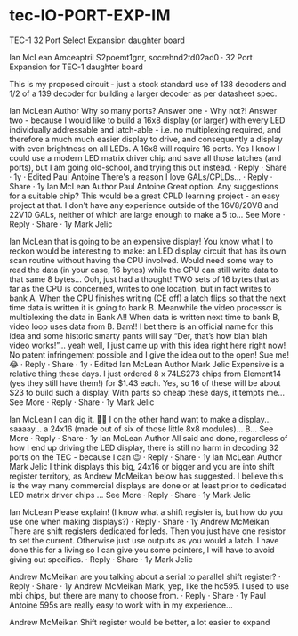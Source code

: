 # tec-IO-PORT-EXP-IM
TEC-1 32 Port Select Expansion daughter board


Ian McLean
Amceaptril S2poemt1gnr, socrehnd2td02ad0  · 
32 Port Expansion for TEC-1 daughter board

This is my proposed circuit - just a stock standard use of 138 decoders and 1/2 of a 139 decoder for building a larger decoder as per datasheet spec.

Ian McLean
Author
Why so many ports? Answer one - Why not?! Answer two - because I would like to build a 16x8 display (or larger) with every LED individually addressable and latch-able - i.e. no multiplexing required, and therefore a much much easier display to drive, and consequently a display with even brightness on all LEDs. A 16x8 will require 16 ports.
Yes I know I could use a modern LED matrix driver chip and save all those latches (and ports), but I am going old-school, and trying this out instead.
 · Reply · Share · 1y · Edited
Paul Antoine
There's a reason I love GALs/CPLDs...
 · Reply · Share · 1y
Ian McLean
Author
Paul Antoine Great option. Any suggestions for a suitable chip? This would be a great CPLD learning project - an easy project at that. I don't have any experience outside of the 16V8/20V8 and 22V10 GALs, neither of which are large enough to make a 5 to… See More
 · Reply · Share · 1y
Mark Jelic

Ian McLean that is going to be an expensive display!
You know what I to reckon would be interesting to make: an LED display circuit that has its own scan routine without having the CPU involved. Would need some way to read the data (in your case, 16 bytes) while the CPU can still write data to that same 8 bytes...
Ooh, just had a thought! TWO sets of 16 bytes that as far as the CPU is concerned, writes to one location, but in fact writes to bank A. When the CPU finishes writing (CE off) a latch flips so that the next time data is written it is going to bank B. Meanwhile the video processor is multiplexing the data in Bank A!! When data is written next time to bank B, video loop uses data from B. Bam!!
I bet there is an official name for this idea and some historic smarty pants will say “Der, that’s how blah blah video works!”... yeah well, I just came up with this idea right here right now! No patent infringement possible and I give the idea out to the open! Sue me! 😂
 · Reply · Share · 1y · Edited
Ian McLean
Author
Mark Jelic Expensive is a relative thing these days. I just ordered 8 x 74LS273 chips from Element14 (yes they still have them!) for $1.43 each. Yes, so 16 of these will be about $23 to build such a display.
With parts so cheap these days, it tempts me… See More
 · Reply · Share · 1y
Mark Jelic

Ian McLean I can dig it. 👍🏻
I on the other hand want to make a display... saaaay... a 24x16 (made out of six of those little 8x8 modules)...
B… See More
 · Reply · Share · 1y
Ian McLean
Author
All said and done, regardless of how I end up driving the LED display, there is still no harm in decoding 32 ports on the TEC - because I can 😉
 · Reply · Share · 1y
Ian McLean
Author
Mark Jelic I think displays this big, 24x16 or bigger and you are into shift register territory, as Andrew McMeikan below has suggested. I believe this is the way many commercial displays are done or at least prior to dedicated LED matrix driver chips … See More
 · Reply · Share · 1y
Mark Jelic

Ian McLean Please explain! (I know what a shift register is, but how do you use one when making displays?)
 · Reply · Share · 1y
Andrew McMeikan
There are shift registers dedicated for leds. Then you just have one resistor to set the current. Otherwise just use outputs as you would a latch. I have done this for a living so I can give you some pointers, I will have to avoid giving out specifics.
 · Reply · Share · 1y
Mark Jelic

Andrew McMeikan are you talking about a serial to parallel shift register?
 · Reply · Share · 1y
Andrew McMeikan
Mark, yep, like the hc595. I used to use mbi chips, but there are many to choose from.
 · Reply · Share · 1y
Paul Antoine
595s are really easy to work with in my experience...

Andrew McMeikan
Shift register would be better, a lot easier to expand

